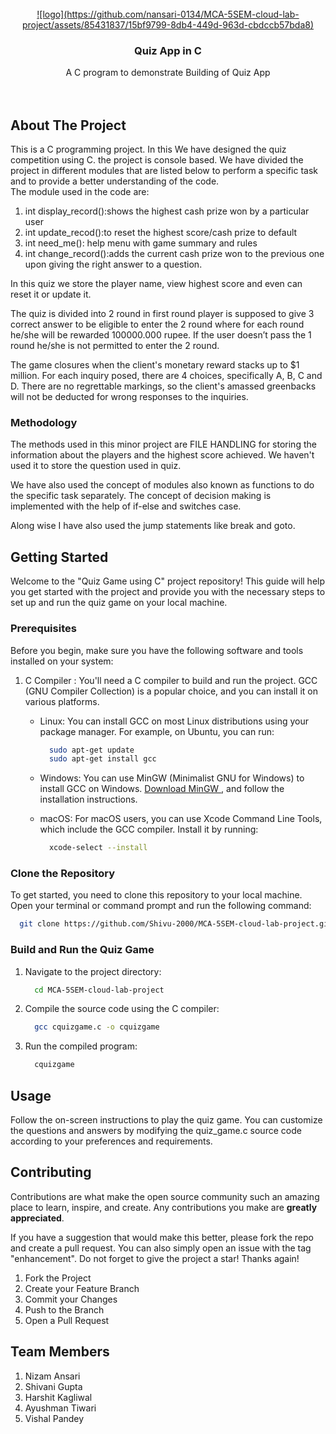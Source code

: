 <!-- PROJECT LOGO -->
<br />
<div align="center">
  <a href="https://github.com/Shivu-2000/MCA-5SEM-cloud-lab-project">
    ![logo](https://github.com/nansari-0134/MCA-5SEM-cloud-lab-project/assets/85431837/15bf9799-8db4-449d-963d-cbdccb57bda8)
  </a>

  <h3 align="center">Quiz App in C</h3>

  <p align="center">
    A C program to demonstrate Building of Quiz App
    <br />
    <br />
    <br />
  </p>
</div>



<!-- ABOUT THE PROJECT -->
## About The Project

This is a C programming project. In this We have designed the quiz competition using C. the project is console based. We have divided the project in different modules that are listed below to perform a specific task and to provide a better understanding of  the code.</br>
The module used in the code are: 

<ol>

<li> int display_record():shows the highest cash prize won by a particular user </li>
<li> int update_recod():to reset the highest score/cash prize to default </li>
<li>int need_me(): help menu with game summary and rules </li>
<li>int change_record():adds the current cash prize won to the previous one upon giving the right answer to a question.</li>

</ol>

In this quiz we store the player name, view highest score and even can reset it or update it. </br>

The quiz is divided into 2 round in first round player is supposed to give 3 correct answer to be eligible to enter the 2 round where for each round he/she will be rewarded 100000.000 rupee. If the user doesn’t pass the 1 round he/she is not permitted to enter the 2 round. </br>

The game closures when the client's monetary reward stacks up to $1 million. For each inquiry posed, there are 4 choices, specifically A, B, C and D. There are no regrettable markings, so the client's amassed greenbacks will not be deducted for wrong responses to the inquiries.</br>



### Methodology

The methods used in this minor project are FILE HANDLING for storing the information about the players and the highest score achieved. We haven't used it to store the question used in quiz.</br>

We have also used the concept of modules also known as functions to do the specific task separately. The concept of decision making is implemented with the help of if-else and switches case. </br>
 
Along wise I have also used the jump statements like break and goto. </br>




<!-- GETTING STARTED -->
## Getting Started

Welcome to the "Quiz Game using C" project repository! This guide will help you get started with the project and provide you with the necessary steps to set up and run the quiz game on your local machine.

### Prerequisites

Before you begin, make sure you have the following software and tools installed on your system:


1. C Compiler : You'll need a C compiler to build and run the project. GCC (GNU Compiler Collection) is a popular choice, and you can install it on various platforms.

   - Linux: You can install GCC on most Linux distributions using your package manager. For example, on Ubuntu, you can run:
	  ```sh
		sudo apt-get update
		sudo apt-get install gcc
	  ```
   - Windows: You can use MinGW (Minimalist GNU for Windows) to install GCC on Windows. <a href="http://www.mingw.org/">Download MinGW </a>, and follow the installation instructions.
	
   - macOS: For macOS users, you can use Xcode Command Line Tools, which include the GCC compiler. Install it by running:
	  ```sh
		xcode-select --install
	  ```


### Clone the Repository
To get started, you need to clone this repository to your local machine. Open your terminal or command prompt and run the following command:

  ```sh
  	git clone https://github.com/Shivu-2000/MCA-5SEM-cloud-lab-project.git
  ```

### Build and Run the Quiz Game

1. Navigate to the project directory:

	  ```bash
   		cd MCA-5SEM-cloud-lab-project
	  ```

2. Compile the source code using the C compiler:

	  ```bash
	  	gcc cquizgame.c -o cquizgame
	  ```

3. Run the compiled program:

	  ```bash
	  	cquizgame
	  ```


<!-- USAGE EXAMPLES -->
## Usage

Follow the on-screen instructions to play the quiz game. You can customize the questions and answers by modifying the quiz_game.c source code according to your preferences and requirements.



<!-- CONTRIBUTING -->
## Contributing

Contributions are what make the open source community such an amazing place to learn, inspire, and create. Any contributions you make are **greatly appreciated**.

If you have a suggestion that would make this better, please fork the repo and create a pull request. You can also simply open an issue with the tag "enhancement". Do not forget to give the project a star! Thanks again!

1. Fork the Project
2. Create your Feature Branch 
3. Commit your Changes 
4. Push to the Branch 
5. Open a Pull Request

<!-- Team Members -->
## Team Members
1. Nizam Ansari
2. Shivani Gupta
3. Harshit Kagliwal
4. Ayushman Tiwari
5. Vishal Pandey

